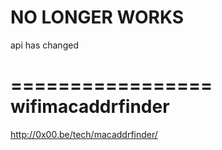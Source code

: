 NO LONGER WORKS
===============
api has changed

=================
wifimacaddrfinder
=================

http://0x00.be/tech/macaddrfinder/
